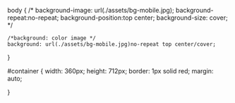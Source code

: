 body {
    /*
    background-image: url(./assets/bg-mobile.jpg);
    background-repeat:no-repeat;
    background-position:top center;
    background-size: cover;
    */

    /*background: color image */
    background: url(./assets/bg-mobile.jpg)no-repeat top center/cover;
}

#container {
    width: 360px;
    height: 712px;
    border: 1px solid red;
    margin: auto;
    

}
